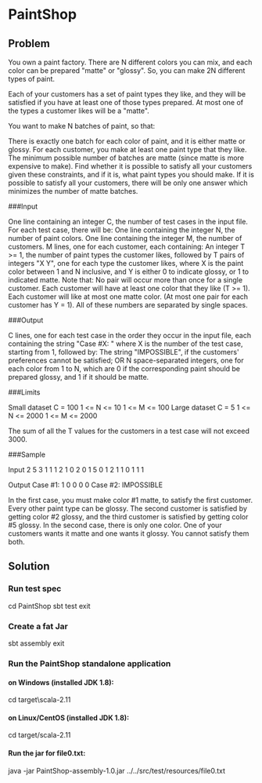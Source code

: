 # PaintShop

## Problem

You own a paint factory. There are N different colors you can mix, and each color can be prepared
"matte" or "glossy". So, you can make 2N different types of paint.

Each of your customers has a set of paint types they like, and they will be satisfied if you have at
least one of those types prepared. At most one of the types a customer likes will be a "matte".

You want to make N batches of paint, so that:

There is exactly one batch for each color of paint, and it is either matte or glossy.
For each customer, you make at least one paint type that they like.
The minimum possible number of batches are matte (since matte is more expensive to make).
Find whether it is possible to satisfy all your customers given these constraints, and if it is, what
paint types you should make.
If it is possible to satisfy all your customers, there will be only one answer which minimizes the
number of matte batches.

###Input

One line containing an integer C, the number of test cases in the input file.
For each test case, there will be:
One line containing the integer N, the number of paint colors.
One line containing the integer M, the number of customers.
M lines, one for each customer, each containing:
An integer T >= 1, the number of paint types the customer likes, followed by
T pairs of integers "X Y", one for each type the customer likes, where X is the paint color between
1 and N inclusive, and Y is either 0 to indicate glossy, or 1 to indicated matte. Note that:
No pair will occur more than once for a single customer.
Each customer will have at least one color that they like (T >= 1).
Each customer will like at most one matte color. (At most one pair for each customer has Y = 1).
All of these numbers are separated by single spaces.

###Output

C lines, one for each test case in the order they occur in the input file, each containing the string
"Case #X: " where X is the number of the test case, starting from 1, followed by:
The string "IMPOSSIBLE", if the customers' preferences cannot be satisfied; OR
N space-separated integers, one for each color from 1 to N, which are 0 if the corresponding paint
should be prepared glossy, and 1 if it should be matte.

###Limits

Small dataset
C = 100
1 <= N <= 10
1 <= M <= 100
Large dataset
C = 5
1 <= N <= 2000
1 <= M <= 2000

The sum of all the T values for the customers in a test case will not exceed 3000.

###Sample

Input
2
5
3
1 1 1
2 1 0 2 0
1 5 0
1
2
1 1 0
1 1 1

Output
Case #1: 1 0 0 0 0
Case #2: IMPOSSIBLE

In the first case, you must make color #1 matte, to satisfy the first customer. Every other paint type
can be glossy. The second customer is satisfied by getting color #2 glossy, and the third customer
is satisfied by getting color #5 glossy.
In the second case, there is only one color. One of your customers wants it matte and one wants it
glossy. You cannot satisfy them both.

## Solution

### Run test spec
cd PaintShop
sbt
test
exit

### Create a fat Jar
sbt
assembly
exit

### Run the PaintShop standalone application
#### on Windows (installed JDK 1.8):
cd target\scala-2.11

#### on Linux/CentOS (installed JDK 1.8):
cd target/scala-2.11

#### Run the jar for file0.txt:
java -jar PaintShop-assembly-1.0.jar ../../src/test/resources/file0.txt